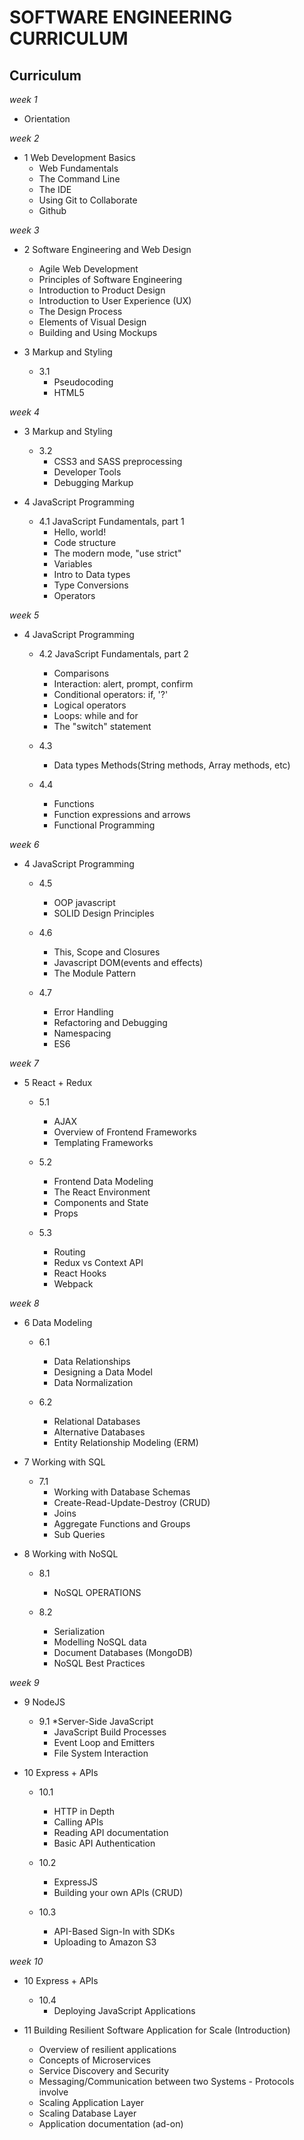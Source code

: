 # SOFTWARE ENGINEERING CURRICULUM

## Curriculum

<em>week 1</em>
* Orientation

<em>week 2</em>
* 1 Web Development Basics
  * Web Fundamentals 
  * The Command Line
  * The IDE
  * Using Git to Collaborate
  * Github

<em>week 3</em>
* 2 Software Engineering  and Web Design 
  * Agile Web Development 
  * Principles of Software Engineering
  * Introduction to Product Design 
  * Introduction to User Experience (UX) 
  * The Design Process
  * Elements of Visual Design 
  * Building and Using Mockups 
  
* 3 Markup and Styling
  * 3.1
    * Pseudocoding 
    * HTML5 

<em>week 4</em>
* 3 Markup and Styling
  * 3.2
    * CSS3 and SASS preprocessing
    * Developer Tools 
    * Debugging Markup 

* 4 JavaScript Programming 
  * 4.1 JavaScript Fundamentals, part 1
    * Hello, world!
    * Code structure
    * The modern mode, "use strict"
    * Variables
    * Intro to Data types
    * Type Conversions
    * Operators

<em>week 5</em>
* 4 JavaScript Programming
  * 4.2 JavaScript Fundamentals, part 2
    * Comparisons
    * Interaction: alert, prompt, confirm
    * Conditional operators: if, '?'
    * Logical operators
    * Loops: while and for 
    * The "switch" statement

  * 4.3 
    * Data types Methods(String methods, Array methods, etc)

  * 4.4
    * Functions
    * Function expressions and arrows
    * Functional Programming 

<em>week 6</em>
* 4 JavaScript Programming
  * 4.5
    * OOP javascript
    * SOLID Design Principles

  * 4.6
    * This, Scope and Closures
    * Javascript DOM(events and effects)
    * The Module Pattern 

  * 4.7
    * Error Handling 
    * Refactoring and Debugging 
    * Namespacing
    * ES6

<em>week 7</em>
* 5 React + Redux 
  * 5.1
    * AJAX 
    * Overview of Frontend Frameworks 
    * Templating Frameworks 

  * 5.2
    * Frontend Data Modeling 
    * The React Environment
    * Components and State
    * Props 

  * 5.3
    * Routing 
    * Redux vs Context API
    * React Hooks
    * Webpack 

<em>week 8</em>
* 6 Data Modeling
  * 6.1
    * Data Relationships 
    * Designing a Data Model
    * Data Normalization 

  * 6.2
    * Relational Databases
    * Alternative Databases 
    * Entity Relationship Modeling (ERM)

* 7 Working with SQL
  * 7.1
    * Working with Database Schemas 
    * Create-Read-Update-Destroy (CRUD) 
    * Joins 
    * Aggregate Functions and Groups 
    * Sub Queries 

* 8 Working with NoSQL
  * 8.1
    * NoSQL OPERATIONS 

  * 8.2
    * Serialization 
    * Modelling NoSQL data 
    * Document Databases (MongoDB) 
    * NoSQL Best Practices 

<em>week 9</em>
* 9 NodeJS
  * 9.1
    *Server-Side JavaScript
    * JavaScript Build Processes 
    * Event Loop and Emitters
    * File System Interaction

* 10 Express + APIs
  * 10.1
    * HTTP in Depth 
    * Calling APIs 
    * Reading API documentation 
    * Basic API Authentication 

  * 10.2
    * ExpressJS 
    * Building your own APIs (CRUD)

  * 10.3
    * API-Based Sign-In with SDKs 
    * Uploading to Amazon S3 


<em>week 10</em>
* 10 Express + APIs
  * 10.4
    * Deploying JavaScript Applications 



* 11 Building Resilient Software Application for Scale (Introduction)
  * Overview of resilient applications
  * Concepts of Microservices
  * Service Discovery and Security
  * Messaging/Communication between two Systems - Protocols involve
  * Scaling Application Layer
  * Scaling Database Layer
  * Application documentation (ad-on)
